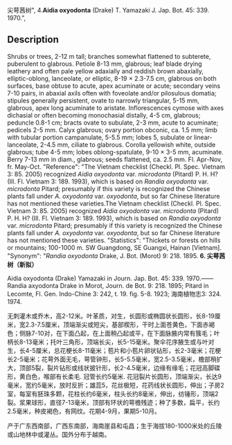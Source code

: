 尖萼茜树",
4.**Aidia oxyodonta** (Drake) T. Yamazaki J. Jap. Bot. 45: 339. 1970.",

## Description
Shrubs or trees, 2-12 m tall; branches somewhat flattened to subterete, puberulent to glabrous. Petiole 8-13 mm, glabrous; leaf blade drying leathery and often pale yellow adaxially and reddish brown abaxially, elliptic-oblong, lanceolate, or elliptic, 8-19 × 2.3-7.5 cm, glabrous on both surfaces, base obtuse to acute, apex acuminate or acute; secondary veins 7-10 pairs, in abaxial axils often with foveolate and/or pilosulous domatia; stipules generally persistent, ovate to narrowly triangular, 5-15 mm, glabrous, apex long acuminate to aristate. Inflorescences cymose with axes dichasial or often becoming monochasial distally, 4-5 cm, glabrous; peduncle 0.8-1 cm; bracts ovate to subulate, 2-3 mm, acute to acuminate; pedicels 2-5 mm. Calyx glabrous; ovary portion obconic, ca. 1.5 mm; limb with tubular portion campanulate, 5-5.5 mm; lobes 5, subulate or linear-lanceolate, 2-4.5 mm, ciliate to glabrous. Corolla yellowish white, outside glabrous; tube 4-5 mm; lobes oblong-spatulate, 9-10 × 3-5 mm, acuminate. Berry 7-13 mm in diam., glabrous; seeds flattened, ca. 2.5 mm. Fl. Apr-Nov, fr. May-Oct.
  "Reference": "The Vietnam checklist (Checkl. Pl. Spec. Vietnam 3: 85. 2005) recognized *Aidia oxyodonta* var. *microdonta* (Pitard) P. H. H? (Ill. Fl. Vietnam 3: 189. 1993), which is based on *Randia oxyodonta* var. *microdonta* Pitard; presumably if this variety is recognized the Chinese plants fall under *A. oxyodonta* var. *oxyodonta*, but so far Chinese literature has not mentioned these varieties.The Vietnam checklist (Checkl. Pl. Spec. Vietnam 3: 85. 2005) recognized *Aidia oxyodonta* var. *microdonta* (Pitard) P. H. H? (Ill. Fl. Vietnam 3: 189. 1993), which is based on *Randia oxyodonta* var. *microdonta* Pitard; presumably if this variety is recognized the Chinese plants fall under *A. oxyodonta* var. *oxyodonta*, but so far Chinese literature has not mentioned these varieties.
  "Statistics": "Thickets or forests on hills or mountains; 100-1000 m. SW Guangdong, SE Guangxi, Hainan [Vietnam].
  "Synonym": "*Randia oxyodonta* Drake, J. Bot. (Morot) 9: 218. 1895.
**6. 尖萼茜树（新拟）**

Aidia oxyodonta (Drake) Yamazaki in Journ. Jap. Bot. 45: 339. 1970.——Randia axyodonta Drake in Morot, Journ. de Bot. 9: 218. 1895; Pitard in Lecomte, Fl. Gen. Indo-Chine 3: 242, t. 19. fig. 5-8. 1923; 海南植物志3: 324. 1974.

无刺灌木或乔木，高2-12米。叶革质，对生，长圆形或椭圆状长圆形，长8-19厘米，宽2.3-7.5厘米，顶端渐尖或短尖，基部楔形，干时上面苍黄色，下面赤褐色；侧脉7-10对，在下面凸起，在上面稍凸起或平，在下面脉腋内常有簇毛；叶柄长8-13毫米；托叶三角形，顶端长尖，长5-15毫米。聚伞花序腋生或与叶对生，长4-5厘米，总花梗长8-11毫米；苞片和小苞片卵状钻形，长2-3毫米；花梗长2-5毫米；花萼外面无毛，萼管钟形，长5-5.5毫米，宽2.5-3.5毫米，檐部稍扩大，顶部5裂，裂片钻形或线状披针形，长2-4.5毫米，边缘有缘毛；花冠高脚碟形，黄白色，喉部有长柔毛. 冠管长约5毫米. 花冠裂片长圆形，顶端渐尖，长达9毫米，宽约5毫米，放时反折；雄蕊5，花丝极短，花药线状长圆形，伸出；子房2室，每室有胚珠多颗，花柱长约6毫米，柱头长约8毫米，伸出，纺锤形，顶端2裂。浆果球形，直径7-13毫米，顶部有环状的萼檐残迹；种了多数，扁平，长约2.5毫米，种皮褐色，有网纹。花期4-9月，果期5-10月。

产于广东西南部，广西东南部，海南崖县和屯昌；生于海拔180-1000米处的丘陵或山地林中或灌丛。国外分布于越南。
